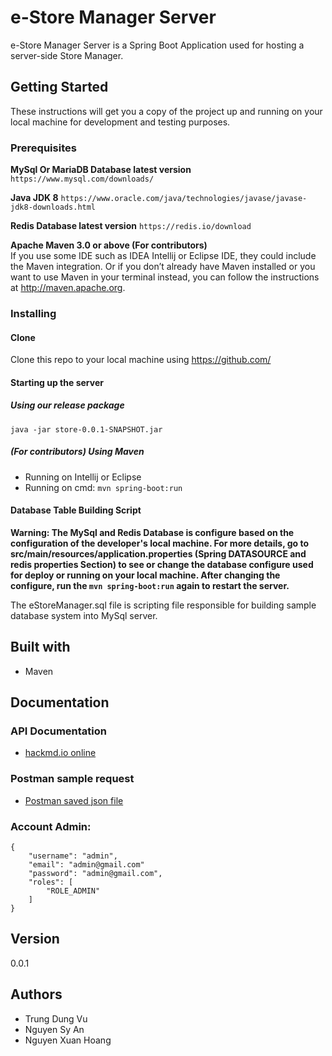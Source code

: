 # e-Store Manager Server
e-Store Manager Server is a Spring Boot Application used for hosting a server-side Store Manager.
## Getting Started
These instructions will get you a copy of the project up and running on your local machine for development and testing purposes.
### Prerequisites
**MySql Or MariaDB Database latest version**
`https://www.mysql.com/downloads/`

**Java JDK 8**
`https://www.oracle.com/java/technologies/javase/javase-jdk8-downloads.html`

**Redis Database latest version**
`https://redis.io/download`

**Apache Maven 3.0 or above (For contributors)**  
If you use some IDE such as IDEA Intellij or Eclipse IDE, they could include the Maven integration. Or if you don’t already have Maven installed or you want to use Maven in your terminal instead, you can follow the instructions at http://maven.apache.org.

### Installing
#### Clone
Clone this repo to your local machine using https://github.com/
#### Starting up the server
##### Using our release package
`java -jar store-0.0.1-SNAPSHOT.jar`
##### (For contributors) Using Maven
- Running on Intellij or Eclipse
- Running on cmd: `mvn spring-boot:run`

#### Database Table Building Script
**Warning: The MySql and Redis Database is configure based on the configuration of the developer's local machine. For more details, go to src/main/resources/application.properties (Spring DATASOURCE and redis properties Section) to see or change the database configure used for deploy or running on your local machine. After changing the configure, run the `mvn spring-boot:run` again to restart the server.**

The eStoreManager.sql file is scripting file responsible for building sample database system into MySql server.

## Built with
- Maven

## Documentation
### API Documentation
* [hackmd.io online](https://hackmd.io/_uMJukxZTsOt3VEP3eO92g?view)

### Postman sample request
* [Postman saved json file](https://bitbucket.org/vietanhdev/isd.ict.20181-01/src/master/Project/eStoreManager-SERVER/Postman)

### Account Admin:
```
{
    "username": "admin",
    "email": "admin@gmail.com"
    "password": "admin@gmail.com",
    "roles": [
        "ROLE_ADMIN"
    ]
}
```

## Version
0.0.1
## Authors
- Trung Dung Vu
- Nguyen Sy An
- Nguyen Xuan Hoang